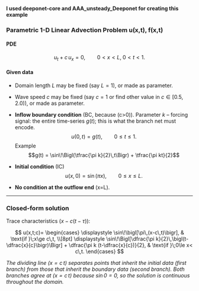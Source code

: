 #### I used deeponet-core and AAA_unsteady_Deeponet for creating this example

### Parametric 1-D Linear Advection Problem u(x,t), f(x,t)

#### PDE  

$$ u_t + c\,u_x = 0, \qquad 0 < x < L,\; 0 < t < 1. $$


#### Given data 

* Domain length $L$ may be fixed (say $L=1$), or made as parameter.

* Wave speed $c$ may be fixed (say $c = 1$ or find other value in $c\in[0.5,2.0)$), or made as parameter.

* **Inflow boundary condition** (BC, because \(c>0\)). Parameter $k$ – forcing signal: the entire time-series $g(t)$; this is what the branch net must encode.
  $$ u(0,t)=g(t), \qquad 0\le t\le 1.$$
Example
$$g(t) = \sin\!\Bigl(\tfrac{\pi k}{2}\,t\Bigr) + \tfrac{\pi kt}{2}$$

* **Initial condition** (IC)  
  $$ u(x,0)=\sin(\pi x), \qquad 0\le x\le L. $$
* **No condition at the outflow end** \(x=L\).

---

### Closed-form solution  

Trace characteristics $(x-c(t-\tau))$:

$$ u(x,t;c)=
\begin{cases}
\displaystyle \sin\!\bigl[\pi\,(x-c\,t)\bigr], & \text{if }\;x\ge c\,t, \\[8pt]
\displaystyle \sin\!\Bigl[\dfrac{\pi k}{2}\,\bigl(t-\dfrac{x}{c}\bigr)\Bigr] + \dfrac{\pi k (t-\dfrac{x}{c})}{2}, & \text{if }\;0\le x< c\,t.
\end{cases}
$$

*The dividing line $(x=c\,t)$ separates points that inherit the initial data (first branch) from those that inherit the boundary data (second branch).  Both branches agree at $(x=c\,t)$ because $\sin 0 = 0$, so the solution is continuous throughout the domain.*

